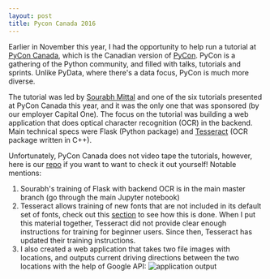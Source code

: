 ```yaml
---
layout: post
title: Pycon Canada 2016
---
```

Earlier in November this year, I had the opportunity to help run a tutorial at [PyCon Canada](https://2016.pycon.ca), which is the Canadian version of [PyCon](https://us.pycon.org/2017/). PyCon is a gathering of the Python community, and filled with talks, tutorials and sprints. Unlike PyData, where there's a data focus, PyCon is much more diverse.

The tutorial was led by [Sourabh Mittal](https://ca.linkedin.com/in/sourabh-mittal-9b55537) and one of the six tutorials presented at PyCon Canada this year, and it was the only one that was sponsored (by our employer Capital One). The focus on the tutorial was building a web application that does optical character recognition (OCR) in the backend. Main technical specs were Flask (Python package) and [Tesseract](https://github.com/tesseract-ocr/tesseract) (OCR package written in C++).

Unfortunately, PyCon Canada does not video tape the tutorials, however, here is our [repo](https://github.com/srbhmitt/pycon-tutorial) if you want to want to check it out yourself! Notable mentions:

1. Sourabh's training of Flask with backend OCR is in the main master branch (go through the main Jupyter notebook)
2. Tesseract allows training of new fonts that are not included in its default set of fonts, check out this [section](https://github.com/srbhmitt/pycon-tutorial#training-a-new-font-with-tesseract) to see how this is done. When I put this material together, Tesseract did not provide clear enough instructions for training for beginner users. Since then, Tesseract has updated their training instructions.
3. I also created a web application that takes two file images with locations, and outputs current driving directions between the two locations with the help of Google API:
![application output](https://github.com/sssssli/sssssli.github.io/tree/master/img/output.png)
